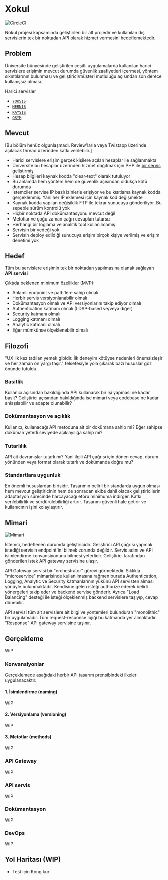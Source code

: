 Xokul
=====

[![CircleCI](https://circleci.com/gh/omu/xokul/tree/master.svg?style=svg&circle-token=35d56d8f2a30dabd31232fa0426841724b2e5789)](https://circleci.com/gh/omu/xokul/tree/master)

Nokul projesi kapsamında geliştirilen bir alt projedir ve kullanılan dış
servislerin tek bir noktadan API olarak hizmet vermesini hedeflemektedir.

Problem
-------

Üniversite bünyesinde geliştirilen çeşitli uygulamalarda kullanılan harici
servislere erişimin mevcut durumda güvenlik zaafiyetleri içermesi, yöntem
sıkıntılarının bulunması ve geliştirici/müşteri mutluluğu açısından son derece
kullanışsız olması.

Harici servisler

- [`YOKSIS`](/doc/yoksis.md)
- [`MERNIS`](/doc/mernis.md)
- [`KAYSIS`](/doc/kaysis.md)
- [`OSYM`](/doc/osym.md)

Mevcut
------

[Bu bölüm henüz olgunlaşmadı. Review'larla veya Twistapp üzerinde açılacak
thread üzerinden katkı verilebilir.]

- Harici servislere erişim gerçek kişilere açılan hesaplar ile sağlanmakta
- Üniversite bu hesaplar üzerinden hizmet dağıtmak için PHP ile [bir
  servis](https://services.omu.edu.tr) geliştirmiş
- Hesap bilgileri kaynak kodda "clear-text" olarak tutuluyor
- Bu anlamda hem yöntem hem de güvenlik açısından oldukça kötü durumda
- İstemciler servise IP bazlı izinlerle erişiyor ve bu kısıtlama kaynak kodda
  gerçeklenmiş. Yani her IP eklemesi için kaynak kod değişmekte
- Kaynak kodda yapılan değişiklik FTP ile tekrar sunucuya gönderiliyor. Bu
  sepeble sürüm kontrolü yok
- Hiçbir noktada API dokümantasyonu mevcut değil
- Metotlar ve çoğu zaman çağrı cevapları tutarsız
- Herhangi bir loglama ve analitik tool kullanılmamış
- Servisin bir yedeği yok
- Servisin deploy edildiği sunucuya erişim birçok kişiye verilmiş ve erişim
  denetimi yok

Hedef
-----

Tüm bu servislere erişimin tek bir noktadan yapılmasına olanak sağlayan **API
servisi**

Çıktıda beklenen minimum özellikler (MVP):

- Anlamlı endpoint ve path'lere sahip olmalı
- Herbir servis versiyonlanabilir olmalı
- Dokümantasyon olmalı ve API versiyonlarını takip ediyor olmalı
- Authentication katmanı olmalı (LDAP-based ve/veya diğer)
- Security katmanı olmalı
- Logging katmanı olmalı
- Analytic katmanı olmalı
- Eğer mümkünse ölçeklenebilir olmalı

Filozofi
--------

"UX ilk kez tadılan yemek gibidir. İlk deneyim kötüyse nedenleri önemsizleşir ve
her zaman ön yargı taşır." felsefesiyle yola çıkarak bazı hususlar göz önünde
tutuldu.

### Basitlik

Kullanıcı açısından bakıldığında API kullanarak bir işi yapması ne kadar basit?
Geliştirici açısından bakıldığında ise mimari veya codebase ne kadar
anlaşılabilir ve adapte olunabilir?

### Dokümantasyon ve açıklık

Kullanıcı, kullanacağı API metoduna ait bir dokümana sahip mi? Eğer sahipse
doküman yeterli seviyede açıklayılığa sahip mi?

### Tutarlılık

API ait davranışlar tutarlı mı? Yani ilgili API çağrısı için dönen cevap, durum
yönünden veya format olarak tutarlı ve dokümanda doğru mu?

### Standartlara uygunluk

En önemli hususlardan birisidir. Tasarımın belirli bir standarda uygun olması
hem mevcut geliştiricinin hem de sonradan ekibe dahil olacak geliştiricilerin
adaptasyon sürecinde harcayacağı eforu minimuma indirger. Katkı verilebilirlik
ve sürdürülebilirliği artırır. Tasarımı güvenli hale getirir ve kullanıcının
işini kolaylaştırır.

Mimari
------

![Mimari](https://raw.githubusercontent.com/omu/xokul/master/misc/architecture.png?token=AKVjCgM_IjL06JzOL2_15DRq9Di8U1xMks5bNjZTwA%3D%3D)

İstemci, hedeflenen durumda geliştiricidir. Geliştirici API çağrısı yapmak
istediği servisin endpoint'ini bilmek zorunda değildir. Servis adını ve API
isimlendirme konvansiyonunu bilmesi yeterlidir. Geliştirici tarafından
gönderilen istek API gateway servisine ulaşır.

API Gateway servisi bir "orchestrator" görevi görmektedir. Sıklıkla
"microservice" mimarisinde kullanılmasına rağmen burada Authentication, Logging,
Analytic ve Security katmanlarının yükünü API servisten alması yönüyle
bulunmaktadır. Kendisine gelen isteği authorize ederek belirli yönergeleri takip
eder ve backend servise gönderir. Ayrıca "Load Balancing" desteği ile isteği
ölçeklenmiş backend servislere taşıyıp, cevap dönebilir.

API servisi tüm alt servislere ait bilgi ve yöntemleri bulunduran "monolithic"
bir uygulamadır. Tüm request-response lojiği bu katmanda yer almaktadır.
"Response" API gateway servisine taşınır.

Gerçekleme
----------

WIP

### Konvansiyonlar

Gerçeklemede aşağıdaki herbir API tasarım prensibindeki ilkeler uygulanacaktır.

#### 1. İsimlendirme (naming)

WIP

#### 2. Versiyonlama (versioning)

WIP

#### 3. Metotlar (methods)

WIP

### API Gateway

WIP

### API servis

WIP

### Dokümantasyon

WIP

### DevOps

WIP

Yol Haritası (WIP)
------------------

- Test için Kong kur